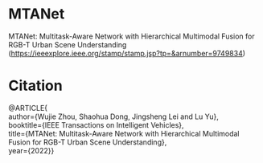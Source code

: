 # MTANet
MTANet: Multitask-Aware Network with Hierarchical Multimodal Fusion for RGB-T Urban Scene Understanding <br>
(https://ieeexplore.ieee.org/stamp/stamp.jsp?tp=&arnumber=9749834)
# Citation
@ARTICLE{<br>
  author={Wujie Zhou, Shaohua Dong, Jingsheng Lei and Lu Yu},<br>
  booktitle={IEEE Transactions on Intelligent Vehicles}, <br>
  title={MTANet: Multitask-Aware Network with Hierarchical Multimodal Fusion for RGB-T Urban Scene Understanding}, <br>
  year={2022}}<br>
